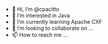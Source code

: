 - 👋 Hi, I’m @cpacitto
- 👀 I’m interested in Java
- 🌱 I’m currently learning Apache CXF
- 💞️ I’m looking to collaborate on ...
- 📫 How to reach me ...

<!---
cpacitto/cpacitto is a ✨ special ✨ repository because its `README.md` (this file) appears on your GitHub profile.
You can click the Preview link to take a look at your changes.
--->
